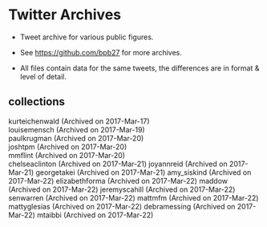# Twitter Archives

+ Tweet archive for various public figures.

+ See https://github.com/bpb27 for more archives.

+ All files contain data for the same tweets, the differences are in format & level of detail. 

## collections

kurteichenwald (Archived on 2017-Mar-17)  
louisemensch (Archived on 2017-Mar-19)  
paulkrugman (Archived on 2017-Mar-20)  
joshtpm (Archived on 2017-Mar-20)  
mmflint (Archived on 2017-Mar-20)  
chelseaclinton (Archived on 2017-Mar-21)
joyannreid (Archived on 2017-Mar-21)
georgetakei (Archived on 2017-Mar-21)
amy_siskind (Archived on 2017-Mar-22)
elizabethforma (Archived on 2017-Mar-22)
maddow (Archived on 2017-Mar-22)
jeremyscahill (Archived on 2017-Mar-22)
senwarren (Archived on 2017-Mar-22)
mattmfm (Archived on 2017-Mar-22)
mattyglesias (Archived on 2017-Mar-22)
debramessing (Archived on 2017-Mar-22)
mtaibbi (Archived on 2017-Mar-22)




